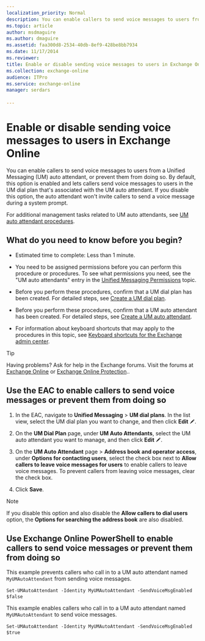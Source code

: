 ```yaml
---
localization_priority: Normal
description: You can enable callers to send voice messages to users from a Unified Messaging (UM) auto attendant, or prevent them from doing so. By default, this option is enabled and lets callers send voice messages to users in the UM dial plan that's associated with the UM auto attendant. If you disable this option, the auto attendant won't invite callers to send a voice message during a system prompt.
ms.topic: article
author: msdmaguire
ms.author: dmaguire
ms.assetid: faa300d8-2534-40db-8ef9-428be8bb7934
ms.date: 11/17/2014
ms.reviewer: 
title: Enable or disable sending voice messages to users in Exchange Online
ms.collection: exchange-online
audience: ITPro
ms.service: exchange-online
manager: serdars

---
```


# Enable or disable sending voice messages to users in Exchange Online

You can enable callers to send voice messages to users from a Unified Messaging (UM) auto attendant, or prevent them from doing so. By default, this option is enabled and lets callers send voice messages to users in the UM dial plan that's associated with the UM auto attendant. If you disable this option, the auto attendant won't invite callers to send a voice message during a system prompt.

For additional management tasks related to UM auto attendants, see [UM auto attendant procedures](um-auto-attendant-procedures.md).

## What do you need to know before you begin?

- Estimated time to complete: Less than 1 minute.

- You need to be assigned permissions before you can perform this procedure or procedures. To see what permissions you need, see the "UM auto attendants" entry in the [Unified Messaging Permissions](https://technet.microsoft.com/library/d326c3bc-8f33-434a-bf02-a83cc26a5498.aspx) topic.

- Before you perform these procedures, confirm that a UM dial plan has been created. For detailed steps, see [Create a UM dial plan](../../voice-mail-unified-messaging/connect-voice-mail-system/create-um-dial-plan.md).

- Before you perform these procedures, confirm that a UM auto attendant has been created. For detailed steps, see [Create a UM auto attendant](create-a-um-auto-attendant.md).

- For information about keyboard shortcuts that may apply to the procedures in this topic, see [Keyboard shortcuts for the Exchange admin center](../../accessibility/keyboard-shortcuts-in-admin-center.md).

> [!TIP]
> Having problems? Ask for help in the Exchange forums. Visit the forums at [Exchange Online](https://go.microsoft.com/fwlink/p/?linkId=267542) or [Exchange Online Protection](https://go.microsoft.com/fwlink/p/?linkId=285351)..

## Use the EAC to enable callers to send voice messages or prevent them from doing so

1. In the EAC, navigate to **Unified Messaging** \> **UM dial plans**. In the list view, select the UM dial plan you want to change, and then click **Edit** ![Edit icon](../../media/ITPro_EAC_EditIcon.gif).

2. On the **UM Dial Plan** page, under **UM Auto Attendants**, select the UM auto attendant you want to manage, and then click **Edit** ![Edit icon](../../media/ITPro_EAC_EditIcon.gif).

3. On the **UM Auto Attendant** page \> **Address book and operator access**, under **Options for contacting users**, select the check box next to **Allow callers to leave voice messages for users** to enable callers to leave voice messages. To prevent callers from leaving voice messages, clear the check box.

4. Click **Save**.

> [!NOTE]
> If you disable this option and also disable the **Allow callers to dial users** option, the **Options for searching the address book** are also disabled.

## Use Exchange Online PowerShell to enable callers to send voice messages or prevent them from doing so

This example prevents callers who call in to a UM auto attendant named `MyUMAutoAttendant` from sending voice messages.

```
Set-UMAutoAttendant -Identity MyUMAutoAttendant -SendVoiceMsgEnabled $false
```

This example enables callers who call in to a UM auto attendant named `MyUMAutoAttendant` to send voice messages.

```
Set-UMAutoAttendant -Identity MyUMAutoAttendant -SendVoiceMsgEnabled $true
```
